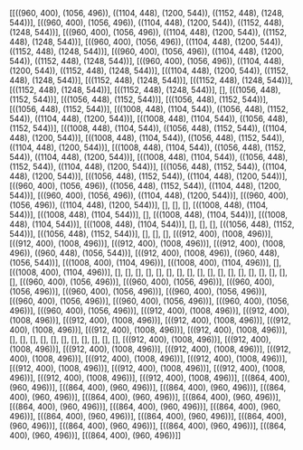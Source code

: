 [[((960, 400), (1056, 496)), ((1104, 448), (1200, 544)), ((1152, 448), (1248, 544))], [((960, 400), (1056, 496)), ((1104, 448), (1200, 544)), ((1152, 448), (1248, 544))], [((960, 400), (1056, 496)), ((1104, 448), (1200, 544)), ((1152, 448), (1248, 544))], [((960, 400), (1056, 496)), ((1104, 448), (1200, 544)), ((1152, 448), (1248, 544))], [((960, 400), (1056, 496)), ((1104, 448), (1200, 544)), ((1152, 448), (1248, 544))], [((960, 400), (1056, 496)), ((1104, 448), (1200, 544)), ((1152, 448), (1248, 544))], [((1104, 448), (1200, 544)), ((1152, 448), (1248, 544))], [((1152, 448), (1248, 544))], [((1152, 448), (1248, 544))], [((1152, 448), (1248, 544))], [((1152, 448), (1248, 544))], [], [((1056, 448), (1152, 544))], [((1056, 448), (1152, 544))], [((1056, 448), (1152, 544))], [((1056, 448), (1152, 544))], [((1008, 448), (1104, 544)), ((1056, 448), (1152, 544)), ((1104, 448), (1200, 544))], [((1008, 448), (1104, 544)), ((1056, 448), (1152, 544))], [((1008, 448), (1104, 544)), ((1056, 448), (1152, 544)), ((1104, 448), (1200, 544))], [((1008, 448), (1104, 544)), ((1056, 448), (1152, 544)), ((1104, 448), (1200, 544))], [((1008, 448), (1104, 544)), ((1056, 448), (1152, 544)), ((1104, 448), (1200, 544))], [((1008, 448), (1104, 544)), ((1056, 448), (1152, 544)), ((1104, 448), (1200, 544))], [((1056, 448), (1152, 544)), ((1104, 448), (1200, 544))], [((1056, 448), (1152, 544)), ((1104, 448), (1200, 544))], [((960, 400), (1056, 496)), ((1056, 448), (1152, 544)), ((1104, 448), (1200, 544))], [((960, 400), (1056, 496)), ((1104, 448), (1200, 544))], [((960, 400), (1056, 496)), ((1104, 448), (1200, 544))], [], [], [], [((1008, 448), (1104, 544))], [((1008, 448), (1104, 544))], [], [((1008, 448), (1104, 544))], [((1008, 448), (1104, 544))], [((1008, 448), (1104, 544))], [], [], [], [((1056, 448), (1152, 544))], [((1056, 448), (1152, 544))], [], [], [], [((912, 400), (1008, 496))], [((912, 400), (1008, 496))], [((912, 400), (1008, 496))], [((912, 400), (1008, 496)), ((960, 448), (1056, 544))], [((912, 400), (1008, 496)), ((960, 448), (1056, 544))], [((1008, 400), (1104, 496))], [((1008, 400), (1104, 496))], [], [((1008, 400), (1104, 496))], [], [], [], [], [], [], [], [], [], [], [], [], [], [], [], [], [], [], [((960, 400), (1056, 496))], [((960, 400), (1056, 496))], [((960, 400), (1056, 496))], [((960, 400), (1056, 496))], [((960, 400), (1056, 496))], [((960, 400), (1056, 496))], [((960, 400), (1056, 496))], [((960, 400), (1056, 496))], [((960, 400), (1056, 496))], [((912, 400), (1008, 496))], [((912, 400), (1008, 496))], [((912, 400), (1008, 496))], [((912, 400), (1008, 496))], [((912, 400), (1008, 496))], [((912, 400), (1008, 496))], [((912, 400), (1008, 496))], [], [], [], [], [], [], [], [], [], [], [], [((912, 400), (1008, 496))], [((912, 400), (1008, 496))], [((912, 400), (1008, 496))], [((912, 400), (1008, 496))], [((912, 400), (1008, 496))], [((912, 400), (1008, 496))], [((912, 400), (1008, 496))], [((912, 400), (1008, 496))], [((912, 400), (1008, 496))], [((912, 400), (1008, 496))], [((912, 400), (1008, 496))], [((912, 400), (1008, 496))], [((864, 400), (960, 496))], [((864, 400), (960, 496))], [((864, 400), (960, 496))], [((864, 400), (960, 496))], [((864, 400), (960, 496))], [((864, 400), (960, 496))], [((864, 400), (960, 496))], [((864, 400), (960, 496))], [((864, 400), (960, 496))], [((864, 400), (960, 496))], [((864, 400), (960, 496))], [((864, 400), (960, 496))], [((864, 400), (960, 496))], [((864, 400), (960, 496))], [((864, 400), (960, 496))], [((864, 400), (960, 496))]]